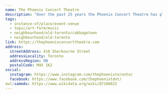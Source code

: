 ```yaml
---
name: The Phoenix Concert Theatre
description: "Over the past 25 years the Phoenix Concert Theatre has played host to thousands of live performances and a roster of legendary artists."
tags:
  - instance-of/place/event-venue
  - topic/art-form/music
  - neighbourhood/old-toronto/cabbagetown
  - neighbourhood/old-toronto
link: https://thephoenixconcerttheatre.com
address:
  streetAddress: 410 Sherbourne Street
  addressLocality: Toronto
  addressRegion: ON
  postalCode: M4X 1K2
social:
  instagram: https://www.instagram.com/thephoenixtoronto/
  facebook: https://www.facebook.com/thephoenixtdot/
owl:sameAs: https://www.wikidata.org/wiki/Q7186822
---
```

